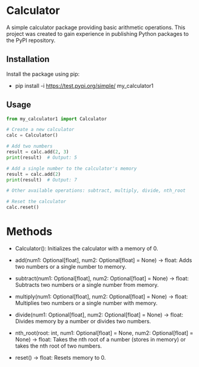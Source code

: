 # Calculator

A simple calculator package providing basic arithmetic operations. This project was created to gain experience in publishing Python packages to the PyPI repository.

## Installation

Install the package using pip:

- pip install -i https://test.pypi.org/simple/ my_calculator1

## Usage

```python
from my_calculator1 import Calculator

# Create a new calculator
calc = Calculator()

# Add two numbers
result = calc.add(2, 3)
print(result)  # Output: 5

# Add a single number to the calculator's memory
result = calc.add(2)
print(result)  # Output: 7

# Other available operations: subtract, multiply, divide, nth_root

# Reset the calculator
calc.reset()

```

# Methods
- Calculator(): Initializes the calculator with a memory of 0.

- add(num1: Optional[float], num2: Optional[float] = None) -> float: Adds two numbers or a single number to memory.

- subtract(num1: Optional[float], num2: Optional[float] = None) -> float: Subtracts two numbers or a single number from memory.

- multiply(num1: Optional[float], num2: Optional[float] = None) -> float: Multiplies two numbers or a single number with memory.

- divide(num1: Optional[float], num2: Optional[float] = None) -> float: Divides memory by a number or divides two numbers.

- nth_root(root: int, num1: Optional[float] = None, num2: Optional[float] = None) -> float: Takes the nth root of a number (stores in memory) or takes the nth root of two numbers.

- reset() -> float: Resets memory to 0.
